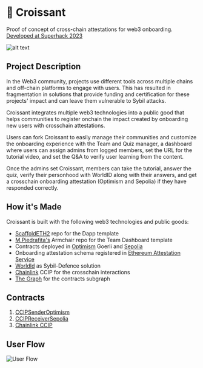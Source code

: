 # 🥐 Croissant
Proof of concept of cross-chain attestations for web3 onboarding. [Developed at Superhack 2023](https://ethglobal.com/showcase/croissant-870b0)  

![alt text](https://storage.googleapis.com/ethglobal-api-production/projects%2F870b0%2Fimages%2F4.png)

## Project Description

In the Web3 community, projects use different tools across multiple chains and off-chain platforms to engage with users. This has resulted in fragmentation in solutions that provide funding and certification for these projects' impact and can leave them vulnerable to Sybil attacks.

Croissant integrates multiple web3 technologies into a public good that helps communities to register onchain the impact created by onboarding new users with crosschain attestations.

Users can fork Croissant to easily manage their communities and customize the onboarding experience with the Team and Quiz manager, a dashboard where users can assign admins from logged members, set the URL for the tutorial video, and set the Q&A to verify user learning from the content.

Once the admins set Croissant, members can take the tutorial, answer the quiz, verify their personhood with WorldID along with their answers, and get a crosschain onboarding attestation (Optimism and Sepolia) if they have responded correctly.

## How it's Made

Croissant is built with the following web3 technologies and public goods:

- [ScaffoldETH2](https://github.com/scaffold-eth/scaffold-eth-2) repo for the Dapp template
- [M.Piedrafita's](https://github.com/m1guelpf/armchair) Armchair repo for the Team Dashboard template
- Contracts deployed in [Optimism](https://www.optimism.io/) Goerli and [Sepolia](https://sepolia.dev/)
- Onboarding attestation schema registered in [Ethereum Attestation Service](https://attest.sh/)
- [WorldId](https://worldcoin.org/world-id) as Sybil-Defence solution
- [Chainlink](https://chain.link/cross-chain) CCIP for the crosschain interactions
- [The Graph](https://thegraph.com/es/) for the contracts subgraph

## Contracts

1. [CCIPSenderOptimism](https://goerli-optimism.etherscan.io/address/0xd2D9De2c40D1A49f7247165284cea27a1BEAa272)
2. [CCIPReceiverSepolia](https://sepolia.etherscan.io/address/0x8a60871E8E822BA8f66899Fb079990293e9C0CB5#code)
3. [Chainlink CCIP](https://ccip.chain.link/msg/0x9be2f2e094403fa1527e72cfaf651a1b3757890fb0bd0bdea3258ef7d7452ff3)

## User Flow
![User Flow](https://media.discordapp.net/attachments/1138818797395001417/1140153879686815794/Screenshot_2023-08-12_at_23.23.35.png?width=1440&height=767)